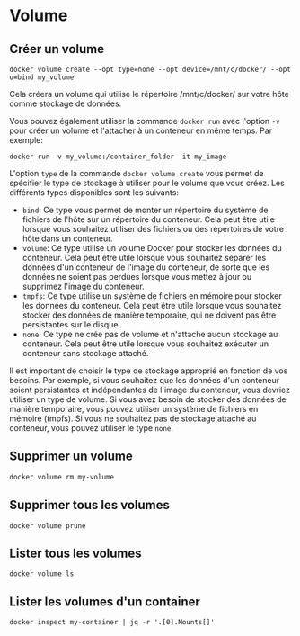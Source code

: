 # Volume

## Créer un volume

```shell
docker volume create --opt type=none --opt device=/mnt/c/docker/ --opt o=bind my_volume
```

Cela créera un volume qui utilise le répertoire /mnt/c/docker/ sur votre hôte comme stockage de données.

Vous pouvez également utiliser la commande `docker run` avec l'option `-v` pour créer un volume et l'attacher à un conteneur en même temps. Par exemple:

```shell
docker run -v my_volume:/container_folder -it my_image
```

L'option `type` de la commande `docker volume create` vous permet de spécifier le type de stockage à utiliser pour le volume que vous créez. Les différents types disponibles sont les suivants:

* `bind`: Ce type vous permet de monter un répertoire du système de fichiers de l'hôte sur un répertoire du conteneur. Cela peut être utile lorsque vous souhaitez utiliser des fichiers ou des répertoires de votre hôte dans un conteneur.
* `volume`: Ce type utilise un volume Docker pour stocker les données du conteneur. Cela peut être utile lorsque vous souhaitez séparer les données d'un conteneur de l'image du conteneur, de sorte que les données ne soient pas perdues lorsque vous mettez à jour ou supprimez l'image du conteneur.
* `tmpfs`: Ce type utilise un système de fichiers en mémoire pour stocker les données du conteneur. Cela peut être utile lorsque vous souhaitez stocker des données de manière temporaire, qui ne doivent pas être persistantes sur le disque.
* `none`: Ce type ne crée pas de volume et n'attache aucun stockage au conteneur. Cela peut être utile lorsque vous souhaitez exécuter un conteneur sans stockage attaché.

Il est important de choisir le type de stockage approprié en fonction de vos besoins. Par exemple, si vous souhaitez que les données d'un conteneur soient persistantes et indépendantes de l'image du conteneur, vous devriez utiliser un type de volume. Si vous avez besoin de stocker des données de manière temporaire, vous pouvez utiliser un système de fichiers en mémoire (tmpfs). Si vous ne souhaitez pas de stockage attaché au conteneur, vous pouvez utiliser le type `none`.

## Supprimer un volume

```bash
docker volume rm my-volume
```

## Supprimer tous les volumes

```shell
docker volume prune
```

## Lister tous les volumes

```shell
docker volume ls
```

## Lister les volumes d'un container

```shell
docker inspect my-container | jq -r '.[0].Mounts[]'
```
